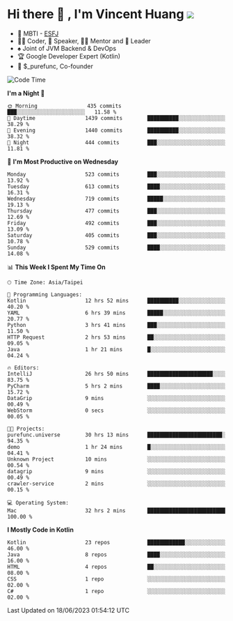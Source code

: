 # Hi there 👋 , I'm Vincent Huang ![](https://komarev.com/ghpvc/?username=Jian-Min-Huang)
- 👀 MBTI - [ESFJ](https://www.16personalities.com/esfj-personality)
- 👨‍💻 Coder, 🎤 Speaker, 👨‍🏫 Mentor and 🚀 Leader
- ♠️ Joint of JVM Backend & DevOps
- 🏆 Google Developer Expert (Kotlin)
- 💼 $_purefunc, Co-founder

<!--START_SECTION:waka-->
![Code Time](http://img.shields.io/badge/Code%20Time-2%2C178%20hrs%2044%20mins-blue)

**I'm a Night 🦉** 

```text
🌞 Morning                435 commits         ███░░░░░░░░░░░░░░░░░░░░░░   11.58 % 
🌆 Daytime                1439 commits        ██████████░░░░░░░░░░░░░░░   38.29 % 
🌃 Evening                1440 commits        ██████████░░░░░░░░░░░░░░░   38.32 % 
🌙 Night                  444 commits         ███░░░░░░░░░░░░░░░░░░░░░░   11.81 % 
```
📅 **I'm Most Productive on Wednesday** 

```text
Monday                   523 commits         ███░░░░░░░░░░░░░░░░░░░░░░   13.92 % 
Tuesday                  613 commits         ████░░░░░░░░░░░░░░░░░░░░░   16.31 % 
Wednesday                719 commits         █████░░░░░░░░░░░░░░░░░░░░   19.13 % 
Thursday                 477 commits         ███░░░░░░░░░░░░░░░░░░░░░░   12.69 % 
Friday                   492 commits         ███░░░░░░░░░░░░░░░░░░░░░░   13.09 % 
Saturday                 405 commits         ███░░░░░░░░░░░░░░░░░░░░░░   10.78 % 
Sunday                   529 commits         ████░░░░░░░░░░░░░░░░░░░░░   14.08 % 
```


📊 **This Week I Spent My Time On** 

```text
🕑︎ Time Zone: Asia/Taipei

💬 Programming Languages: 
Kotlin                   12 hrs 52 mins      ██████████░░░░░░░░░░░░░░░   40.20 % 
YAML                     6 hrs 39 mins       █████░░░░░░░░░░░░░░░░░░░░   20.77 % 
Python                   3 hrs 41 mins       ███░░░░░░░░░░░░░░░░░░░░░░   11.50 % 
HTTP Request             2 hrs 53 mins       ██░░░░░░░░░░░░░░░░░░░░░░░   09.05 % 
Java                     1 hr 21 mins        █░░░░░░░░░░░░░░░░░░░░░░░░   04.24 % 

🔥 Editors: 
IntelliJ                 26 hrs 50 mins      █████████████████████░░░░   83.75 % 
PyCharm                  5 hrs 2 mins        ████░░░░░░░░░░░░░░░░░░░░░   15.72 % 
DataGrip                 9 mins              ░░░░░░░░░░░░░░░░░░░░░░░░░   00.49 % 
WebStorm                 0 secs              ░░░░░░░░░░░░░░░░░░░░░░░░░   00.05 % 

🐱‍💻 Projects: 
purefunc.universe        30 hrs 13 mins      ████████████████████████░   94.35 % 
demo                     1 hr 24 mins        █░░░░░░░░░░░░░░░░░░░░░░░░   04.41 % 
Unknown Project          10 mins             ░░░░░░░░░░░░░░░░░░░░░░░░░   00.54 % 
datagrip                 9 mins              ░░░░░░░░░░░░░░░░░░░░░░░░░   00.49 % 
crawler-service          2 mins              ░░░░░░░░░░░░░░░░░░░░░░░░░   00.15 % 

💻 Operating System: 
Mac                      32 hrs 2 mins       █████████████████████████   100.00 % 
```

**I Mostly Code in Kotlin** 

```text
Kotlin                   23 repos            ████████████░░░░░░░░░░░░░   46.00 % 
Java                     8 repos             ████░░░░░░░░░░░░░░░░░░░░░   16.00 % 
HTML                     4 repos             ██░░░░░░░░░░░░░░░░░░░░░░░   08.00 % 
CSS                      1 repo              ░░░░░░░░░░░░░░░░░░░░░░░░░   02.00 % 
C#                       1 repo              ░░░░░░░░░░░░░░░░░░░░░░░░░   02.00 % 
```




 Last Updated on 18/06/2023 01:54:12 UTC
<!--END_SECTION:waka-->
